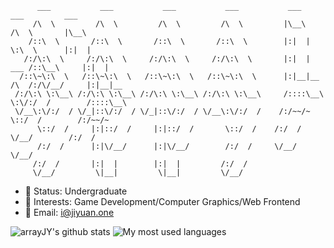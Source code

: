 
```
      ___           ___           ___           ___           ___            ___         ___     
     /\  \         /\  \         /\  \         /\  \         |\__\          /\  \       |\__\    
    /::\  \       /::\  \       /::\  \       /::\  \        |:|  |         \:\  \      |:|  |   
   /:/\:\  \     /:/\:\  \     /:/\:\  \     /:/\:\  \       |:|  |     ___ /::\__\     |:|  |   
  /::\~\:\  \   /::\~\:\  \   /::\~\:\  \   /::\~\:\  \      |:|__|__  /\  /:/\/__/     |:|__|__ 
 /:/\:\ \:\__\ /:/\:\ \:\__\ /:/\:\ \:\__\ /:/\:\ \:\__\     /::::\__\ \:\/:/  /        /::::\__\
 \/__\:\/:/  / \/_|::\/:/  / \/_|::\/:/  / \/__\:\/:/  /    /:/~~/~     \::/  /        /:/~~/~   
      \::/  /     |:|::/  /     |:|::/  /       \::/  /    /:/  /        \/__/        /:/  /     
      /:/  /      |:|\/__/      |:|\/__/        /:/  /     \/__/                      \/__/      
     /:/  /       |:|  |        |:|  |         /:/  /                                            
     \/__/         \|__|         \|__|         \/__/                                             
```

- 📖 Status: Undergraduate
- 🎨 Interests: Game Development/Computer Graphics/Web Frontend
- 📧 Email: i@jiyuan.one


![arrayJY's github stats](https://github-readme-stats.vercel.app/api?username=arrayJY)
![My most used languages](https://github-readme-stats.vercel.app/api/top-langs/?username=arrayJY&layout=compact)

